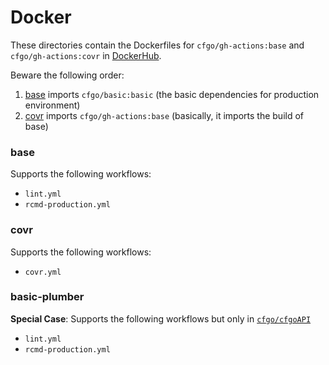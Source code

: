 # Docker

These directories contain the Dockerfiles for `cfgo/gh-actions:base` and `cfgo/gh-actions:covr` in [DockerHub](https://hub.docker.com/repository/docker/cfgo/gh-actions/).

Beware the following order:

1. [base](/base) imports `cfgo/basic:basic` (the basic dependencies for production environment)
2. [covr](/covr) imports `cfgo/gh-actions:base` (basically, it imports the build of base)

### base
Supports the following workflows:
- `lint.yml`
- `rcmd-production.yml`

### covr
Supports the following workflows:
- `covr.yml`

### basic-plumber
**Special Case**: Supports the following workflows but only in  [`cfgo/cfgoAPI`](https://github.com/cfgo/cfgoAPI/)
- `lint.yml`
- `rcmd-production.yml`
